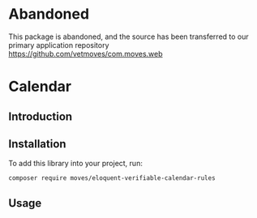 # Abandoned
This package is abandoned, and the source has been transferred to our primary application repository https://github.com/vetmoves/com.moves.web

# Calendar
## Introduction

## Installation
To add this library into your project, run:
```
composer require moves/eloquent-verifiable-calendar-rules
```

## Usage

